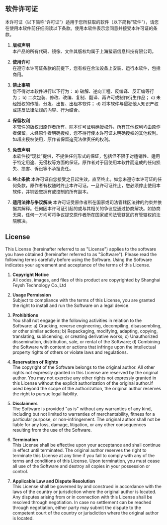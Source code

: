 ## 软件许可证

本许可证（以下简称“许可证”）适用于您所获取的软件（以下简称“软件”），请您在使用本软件前仔细阅读以下条款。使用本软件表示您同意并接受本许可证的条款。

1. **版权声明**  
本产品的所有代码、镜像、文件其版权均属于上海蜚语信息科技有限公司。

2. **使用许可**  
在遵守本许可证条款的前提下，您有权在合法设备上安装、运行本软件，包括商用。

3. **禁止事项**  
您不得对本软件进行以下行为：
    a) 破解、逆向工程、反编译、反汇编等行为；
    b) 二次包装、修改、改编、复制、翻译、再许可或制作衍生作品；	
    c) 未经授权的传播、分发、出售、出租本软件；
    d) 将本软件与侵犯他人知识产权或违反法律法规的内容、行为结合。

4. **保留权利**  
本软件的版权归原作者所有，除本许可证明确授权外，所有其他权利均由原作者保留。未经原作者明确授权，您不得行使本许可证未明确授权的其他权利。如超出授权使用，原作者保留追究法律责任的权利。

5. **免责声明**  
本软件按“现状”提供，不提供任何形式的保证，包括但不限于对适销性、适用于特定用途、无侵权等方面的保证。原作者对于因使用本软件而造成的任何损失、损害、诉讼等不承担责任。

6. **终止条款**
本许可证自您接受之日起生效，直至终止。如您未遵守本许可证的任何条款，原作者有权随时终止本许可证。一旦许可证终止，您必须停止使用本软件，并销毁您拥有或控制的所有副本。

7. **适用法律与争议解决**
本许可证受原作者所在国家或司法管辖区法律的约束并依据其解释。任何因本许可证引起的或与其相关的争议应通过协商解决。如协商无果，任何一方均可将争议提交原作者所在国家或司法管辖区的有管辖权的法院解决。

## License

This License (hereinafter referred to as "License") applies to the software you have obtained (hereinafter referred to as "Software"). Please read the following terms carefully before using the Software. Using the Software indicates your agreement and acceptance of the terms of this License.

1. **Copyright Notice**  
All codes, images, and files of this product are copyrighted by Shanghai Feysh Technology Co.,Ltd

2. **Usage Permission**  
Subject to compliance with the terms of this License, you are granted the right to install and run the Software on a legal device.

3. **Prohibitions**  
You shall not engage in the following activities in relation to the Software:
    a) Cracking, reverse engineering, decompiling, disassembling, or other similar actions;
    b) Repackaging, modifying, adapting, copying, translating, sublicensing, or creating derivative works;
    c) Unauthorized dissemination, distribution, sale, or rental of the Software;
    d) Combining the Software with content or actions that infringe upon the intellectual property rights of others or violate laws and regulations.

4. **Reservation of Rights**  
The copyright of the Software belongs to the original author. All other rights not expressly granted in this License are reserved by the original author. You may not exercise any other rights not expressly granted in this License without the explicit authorization of the original author.If used beyond the scope of the authorization, the original author reserves the right to pursue legal liability.

5. **Disclaimers**  
The Software is provided "as is" without any warranties of any kind, including but not limited to warranties of merchantability, fitness for a particular purpose, or non-infringement. The original author shall not be liable for any loss, damage, litigation, or any other consequences resulting from the use of the Software.

6. **Termination**  
This License shall be effective upon your acceptance and shall continue in effect until terminated. The original author reserves the right to terminate this License at any time if you fail to comply with any of the terms and conditions of this License. Upon termination, you must cease all use of the Software and destroy all copies in your possession or control.

7. **Applicable Law and Dispute Resolution**  
This License shall be governed by and construed in accordance with the laws of the country or jurisdiction where the original author is located. Any disputes arising from or in connection with this License shall be resolved through negotiation. In case no settlement can be reached through negotiation, either party may submit the dispute to the competent court of the country or jurisdiction where the original author is located.